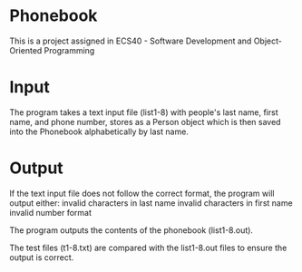 # Phonebook
This is a project assigned in ECS40 - Software Development and Object-Oriented Programming

# Input
The program takes a text input file (list1-8) with people's last name, first name, and phone number, stores as a Person object which is then saved into the Phonebook alphabetically by last name. 

# Output
If the text input file does not follow the correct format, the program will output either:
  invalid characters in last name
  invalid characters in first name
  invalid number format

The program outputs the contents of the phonebook (list1-8.out).

The test files (t1-8.txt) are compared with the list1-8.out files to ensure the output is correct. 


  
 


  
